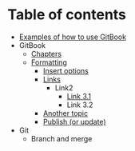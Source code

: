# Table of contents

* [Examples of how to use GitBook](README.md)
* GitBook
  * [Chapters](gitbook/chapters.md)
  * [Formatting](gitbook/formatting/README.md)
    * [Insert options](gitbook/formatting/insert-options.md)
    * [Links](gitbook/formatting/links/README.md)
      * Link2
        * [Link 3.1](gitbook/formatting/links/link2/link-3.1.md)
        * Link 3.2
    * [Another topic](gitbook/formatting/another-topic.md)
    * [Publish \(or update\)](gitbook/formatting/publish-or-update.md)
* Git
  * Branch and merge

